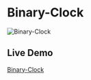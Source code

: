 # Binary-Clock

![Binary-Clock](https://user-images.githubusercontent.com/15259978/32420382-b6ef45fc-c289-11e7-91b9-b7f6fb031a73.PNG)

## Live Demo

[Binary-Clock](https://github.com/LeitnerBua/binary-clock)